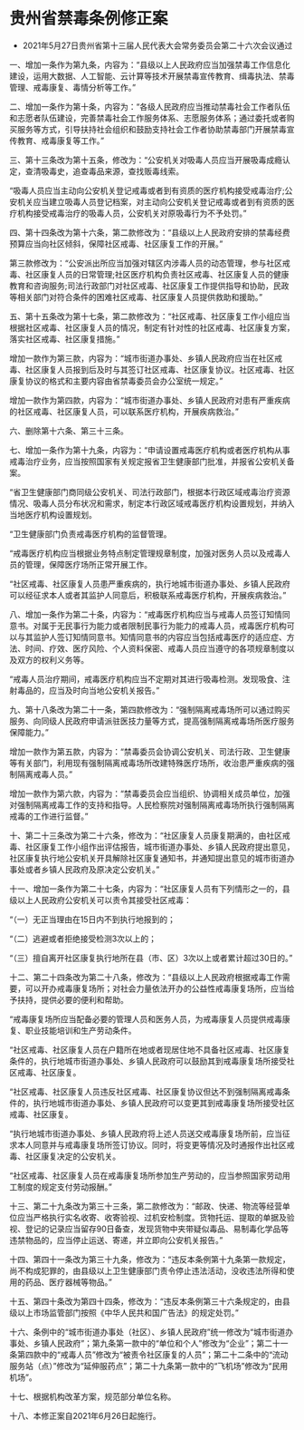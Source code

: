 # 贵州省禁毒条例修正案

- 2021年5月27日贵州省第十三届人民代表大会常务委员会第二十六次会议通过

<!-- INFO END -->

一、增加一条作为第九条，内容为：“县级以上人民政府应当加强禁毒工作信息化建设，运用大数据、人工智能、云计算等技术开展禁毒宣传教育、缉毒执法、禁毒管理、戒毒康复、毒情分析等工作。”

二、增加一条作为第十条，内容为：“各级人民政府应当推动禁毒社会工作者队伍和志愿者队伍建设，完善禁毒社会工作服务体系、志愿服务体系；通过委托或者购买服务等方式，引导扶持社会组织和鼓励支持社会工作者协助禁毒部门开展禁毒宣传教育、戒毒康复等工作。”

三、第十三条改为第十五条，修改为：“公安机关对吸毒人员应当开展吸毒成瘾认定，查清吸毒史，追查毒品来源，查找贩毒线索。

“吸毒人员应当主动向公安机关登记戒毒或者到有资质的医疗机构接受戒毒治疗;公安机关应当建立吸毒人员登记档案，对主动向公安机关登记戒毒或者到有资质的医疗机构接受戒毒治疗的吸毒人员，公安机关对原吸毒行为不予处罚。”

四、第十四条改为第十六条，第二款修改为：“县级以上人民政府安排的禁毒经费预算应当向社区倾斜，保障社区戒毒、社区康复工作的开展。”

第三款修改为：“公安派出所应当加强对辖区内涉毒人员的动态管理，参与社区戒毒、社区康复人员的日常管理;社区医疗机构负责社区戒毒、社区康复人员的健康教育和咨询服务;司法行政部门对社区戒毒、社区康复工作提供指导和协助，民政等相关部门对符合条件的困难社区戒毒、社区康复人员提供救助和援助。”

五、第十五条改为第十七条，第二款修改为：“社区戒毒、社区康复工作小组应当根据社区戒毒、社区康复人员的情况，制定有针对性的社区戒毒、社区康复方案，落实社区戒毒、社区康复措施。”

增加一款作为第三款，内容为：“城市街道办事处、乡镇人民政府应当在社区戒毒、社区康复人员报到后及时与其签订社区戒毒、社区康复协议。社区戒毒、社区康复协议的格式和主要内容由省禁毒委员会办公室统一规定。”

增加一款作为第四款，内容为：“城市街道办事处、乡镇人民政府对患有严重疾病的社区戒毒、社区康复人员，可以联系医疗机构，开展疾病救治。”

六、删除第十六条、第三十三条。

七、增加一条作为第十九条，内容为：“申请设置戒毒医疗机构或者医疗机构从事戒毒治疗业务，应当按照国家有关规定报省卫生健康部门批准，并报省公安机关备案。

“省卫生健康部门商同级公安机关、司法行政部门，根据本行政区域戒毒治疗资源情况、吸毒人员分布状况和需求，制定本行政区域戒毒医疗机构设置规划，并纳入当地医疗机构设置规划。

“卫生健康部门负责戒毒医疗机构的监督管理。

“戒毒医疗机构应当根据业务特点制定管理规章制度，加强对医务人员以及戒毒人员的管理，保障医疗场所正常开展工作。

“社区戒毒、社区康复人员患严重疾病的，执行地城市街道办事处、乡镇人民政府可以经征求本人或者其监护人同意后，积极联系戒毒医疗机构，开展疾病救治。”

八、增加一条作为第二十条，内容为：“戒毒医疗机构应当与戒毒人员签订知情同意书。对属于无民事行为能力或者限制民事行为能力的戒毒人员，戒毒医疗机构可以与其监护人签订知情同意书。知情同意书的内容应当包括戒毒医疗的适应症、方法、时间、疗效、医疗风险、个人资料保密、戒毒人员应当遵守的各项规章制度以及双方的权利义务等。

“戒毒人员治疗期间，戒毒医疗机构应当不定期对其进行吸毒检测。发现吸食、注射毒品的，应当及时向当地公安机关报告。”

九、第十八条改为第二十一条，第四款修改为：“强制隔离戒毒场所可以通过购买服务、向同级人民政府申请派驻医技力量等方式，提高强制隔离戒毒场所医疗服务保障能力。”

增加一款作为第五款，内容为：“禁毒委员会协调公安机关、司法行政、卫生健康等有关部门，利用现有强制隔离戒毒场所改建特殊医疗场所，收治患严重疾病的强制隔离戒毒人员。”

增加一款作为第六款，内容为：“禁毒委员会应当组织、协调相关成员单位，加强对强制隔离戒毒工作的支持和指导。人民检察院对强制隔离戒毒场所执行强制隔离戒毒的工作进行监督。”

十、第二十三条改为第二十六条，修改为：“社区康复人员康复期满的，由社区戒毒、社区康复工作小组作出评估报告，城市街道办事处、乡镇人民政府提出意见，社区康复执行地公安机关开具解除社区康复通知书，并通知提出意见的城市街道办事处或者乡镇人民政府及原决定公安机关。”

十一、增加一条作为第二十七条，内容为：“社区康复人员有下列情形之一的，县级以上人民政府公安机关可以责令其接受社区戒毒：

“（一）无正当理由在15日内不到执行地报到的；

“（二）逃避或者拒绝接受检测3次以上的；

“（三）擅自离开社区康复执行地所在县（市、区）3次以上或者累计超过30日的。”

十二、第二十四条改为第二十八条，修改为：“县级以上人民政府根据戒毒工作需要，可以开办戒毒康复场所；对社会力量依法开办的公益性戒毒康复场所，应当给予扶持，提供必要的便利和帮助。

“戒毒康复场所应当配备必要的管理人员和医务人员，为戒毒康复人员提供戒毒康复、职业技能培训和生产劳动条件。

“社区戒毒、社区康复人员在户籍所在地或者现居住地不具备社区戒毒、社区康复条件的，执行地城市街道办事处、乡镇人民政府可以鼓励其到戒毒康复场所接受社区戒毒、社区康复。

“社区戒毒、社区康复人员违反社区戒毒、社区康复协议但达不到强制隔离戒毒条件的，执行地城市街道办事处、乡镇人民政府可以变更其到戒毒康复场所接受社区戒毒、社区康复。

“执行地城市街道办事处、乡镇人民政府将上述人员送交戒毒康复场所前，应当征求本人同意并与戒毒康复场所签订协议。同时，将变更等情况及时通报作出社区戒毒、社区康复决定的公安机关。

“社区戒毒、社区康复人员在戒毒康复场所参加生产劳动的，应当参照国家劳动用工制度的规定支付劳动报酬。”

十三、第二十九条改为第三十三条，第二款修改为：“邮政、快递、物流等经营单位应当严格执行实名收寄、收寄验视、过机安检制度。货物托运、提取的单据及验视、登记的记录应当留存90日备查，发现货物中夹带疑似毒品、易制毒化学品等违禁物品的，应当停止运送、寄递，并立即向公安机关报告。”

十四、第四十一条改为第三十九条，修改为：“违反本条例第十九条第一款规定，尚不构成犯罪的，由县级以上卫生健康部门责令停止违法活动，没收违法所得和使用的药品、医疗器械等物品。”

十五、第四十条改为第四十四条，修改为：“违反本条例第三十六条规定的，由县级以上市场监管部门按照《中华人民共和国广告法》的规定处罚。”

十六、条例中的“城市街道办事处（社区）、乡镇人民政府”统一修改为“城市街道办事处、乡镇人民政府”；第九条第一款中的“单位和个人”修改为“企业”；第二十一条第四款中的“戒毒人员”修改为“被责令社区康复的人员”；第二十二条中的“流动服务站（点）”修改为“延伸服药点”；第二十九条第一款中的“飞机场”修改为“民用机场”。

十七、根据机构改革方案，规范部分单位名称。

十八、本修正案自2021年6月26日起施行。
